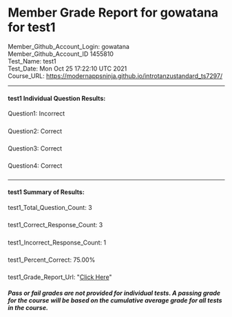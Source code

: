 # Member Grade Report for gowatana for test1  
   
Member_Github_Account_Login: gowatana  
Member_Github_Account_ID 1455810  
Test_Name: test1  
Test_Date: Mon Oct 25 17:22:10 UTC 2021  
Course_URL: https://modernappsninja.github.io/introtanzustandard_ts7297/  
   
---  
#### test1 Individual Question Results:  
Question1: Incorrect  
#####  
Question2: Correct  
#####  
Question3: Correct  
#####  
Question4: Correct  
#####  
---  
#### test1 Summary of Results:  
test1_Total_Question_Count: 3  
#####  
test1_Correct_Response_Count: 3  
#####  
test1_Incorrect_Response_Count: 1  
#####  
test1_Percent_Correct: 75.00%  
#####  
test1_Grade_Report_Url: "[Click Here](https://github.com/modernappsninjas/gowatana/blob/main/static/userdata/courses/introtanzustandard_ts7297/grade_report.pr402.test1.md)"
##### Pass or fail grades are not provided for individual tests. A passing grade for the course will be based on the cumulative average grade for all tests in the course.  
